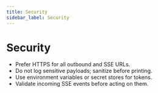 ```yaml
---
title: Security
sidebar_label: Security
---
```


# Security

- Prefer HTTPS for all outbound and SSE URLs.
- Do not log sensitive payloads; sanitize before printing.
- Use environment variables or secret stores for tokens.
- Validate incoming SSE events before acting on them.
